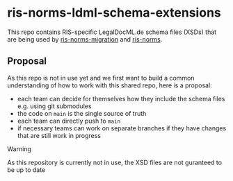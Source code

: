 # ris-norms-ldml-schema-extensions

This repo contains RIS-specific LegalDocML.de schema files (XSDs) that are being used by [ris-norms-migration](https://github.com/digitalservicebund/ris-norms-migration) and [ris-norms](https://github.com/digitalservicebund/ris-norms).

## Proposal

As this repo is not in use yet and we first want to build a common understanding of how to work with this shared repo, here is a proposal:

- each team can decide for themselves how they include the schema files e.g. using git submodules
- the code on `main` is the single source of truth
- each team can directly push to `main`
- if necessary teams can work on separate branches if they have changes that are still work in progress

> [!WARNING]
> As this repository is currently not in use, the XSD files are not guranteed to be up to date
